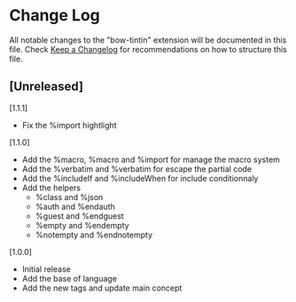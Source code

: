 # Change Log

All notable changes to the "bow-tintin" extension will be documented in this file.
Check [Keep a Changelog](http://keepachangelog.com/) for recommendations on how to structure this file.

## [Unreleased]

[1.1.1]

- Fix the %import hightlight

[1.1.0]

- Add the %macro, %macro and %import for manage the macro system
- Add the %verbatim and %verbatim for escape the partial code
- Add the %includeIf and %includeWhen for include conditionnaly
- Add the helpers
  - %class and %json
  - %auth and %endauth
  - %guest and %endguest
  - %empty and %endempty
  - %notempty and %endnotempty

[1.0.0]

- Initial release
- Add the base of language
- Add the new tags and update main concept
